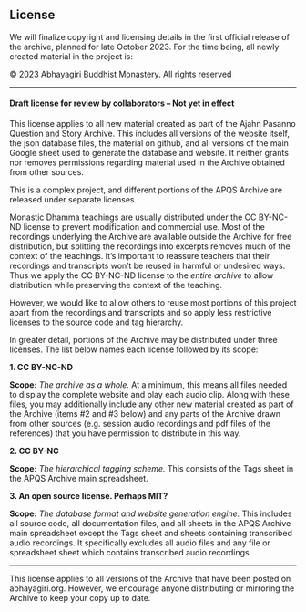 ## License
We will finalize copyright and licensing details in the first official release of the archive, planned for late October 2023. For the time being, all newly created material in the project is:

© 2023 Abhayagiri Buddhist Monastery. All rights reserved

-----

#### Draft license for review by collaborators – Not yet in effect
This license applies to all new material created as part of the Ajahn Pasanno Question and Story Archive. This includes all versions of the website itself, the json database files, the material on github, and all versions of the main Google sheet used to generate the database and website. It neither grants nor removes permissions regarding material used in the Archive obtained from other sources.

This is a complex project, and different portions of the APQS Archive are released under separate licenses.

Monastic Dhamma teachings are usually distributed under the CC BY-NC-ND license to prevent modification and commercial use. Most of the recordings underlying the Archive are available outside the Archive for free distribution, but splitting the recordings into excerpts removes much of the context of the teachings. It’s important to reassure teachers that their recordings and transcripts won’t be reused in harmful or undesired ways. Thus we apply the CC BY-NC-ND license to the _entire archive_ to allow distribution while preserving the context of the teaching.

However, we would like to allow others to reuse most portions of this project apart from the recordings and transcripts and so apply less restrictive licenses to the source code and tag hierarchy.

In greater detail, portions of the Archive may be distributed under three licenses. The list below names each license followed by its scope:

__1. CC BY-NC-ND__

__Scope:__ _The archive as a whole._ At a minimum, this means all files needed to display the complete website and play each audio clip. Along with these files, you may additionally include any other new material created as part of the Archive (items #2 and #3 below) and any parts of the Archive drawn from other sources (e.g. session audio recordings and pdf files of the references) that you have permission to distribute in this way. 

__2. CC BY-NC__

__Scope:__ _The hierarchical tagging scheme._ This consists of the Tags sheet in the APQS Archive main spreadsheet.

__3. An open source license. Perhaps MIT?__

__Scope:__ _The database format and website generation engine._ This includes all source code, all documentation files, and all sheets in the APQS Archive main spreadsheet except the Tags sheet and sheets containing transcribed audio recordings. It specifically excludes all audio files and any file or spreadsheet sheet which contains transcribed audio recordings.

-----

This license applies to all versions of the Archive that have been posted on abhayagiri.org. However, we encourage anyone distributing or mirroring the Archive to keep your copy up to date.
